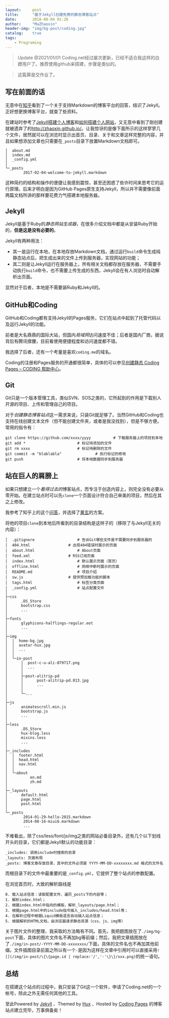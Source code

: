 ```yaml
---
layout:     post
title:      "基于Jekyll创建免费的静态博客站点"
date:       2018-08-04 01:26
author:     "MaZhaoxin"
header-img: "img/bg-post/coding.jpg"
catalog:    true
tags:
    - Programing
---
```


> Update @2021/01/01
> Coding.net经过屡次更新，已经不适合我这样的白嫖用户了。推荐使用github来搭建，步骤是类似的。

> 这篇算是交作业了。

## 写在前面的话

无意中在[知乎](https://www.zhihu.com/question/21172379/answer/62294047)看到了一个关于支持Markdown的博客平台的回答，结识了Jekyll。正好想更换博客平台，就查了些资料。

在建站时参考了[Jekyll搭建个人博客](http://baixin.io/2016/10/jekyll_tutorials1/)和[如何搭建个人网站](http://goileo.top/%E5%A6%82%E4%BD%95%E5%85%8D%E8%B4%B9%E4%B8%94%E5%BF%AB%E9%80%9F%E7%9A%84%E6%90%AD%E5%BB%BA%E4%B8%AA%E4%BA%BA%E7%BD%91%E7%AB%99)，又无意中看到了刚创建就被遗弃了的<http://zhaoxin.github.io/>。让我惊讶的是像下面所示的这样寥寥几个文件，居然就可以在浏览时显示出首页、目录、关于和文章这样完整的内容，并且如果想添加文章也只需要在`_posts`目录下放置Markdown文档即可。

```
│  about.md
│  index.md
│  _config.yml
│
└─_posts
        2017-02-04-welcome-to-jekyll.markdown
```

这种简约的结构和操作的便捷让我感到震惊，甚至还困惑了些许时间来思考它的运行原理。后来才明白是因为GitHub Pages原生支持Jekyll，所以并不需要像前面两篇文档所讲的那样要花费力气搭建本地服务器。

## Jekyll

Jekyll是基于Ruby的*静态网站生成器*，在很多介绍文档中都是从安装Ruby开始的，**但是这是没有必要的**。

Jekyll有两种用法：

- 其一是运行在本地，在本地存放Markdown文档，通过运行`build`命令生成纯静态站点后，把生成出来的文件上传到服务器，实现网站的功能；
- 其二则是让Jekyll运行在服务器上，所有相关文档都存放在服务器，不需要手动执行`build`命令，也不需要上传生成的东西，Jekyll会在有人浏览时自动解析出页面。

显然对于后者，本地是不需要装Ruby和Jekyll的。

## GitHub和Coding

GitHub和Coding都有支持Jekyll的Pages服务，它们在站点中起到了托管代码以及运行Jekyll的功能。

前者是大名鼎鼎的国际大站，但国内*局域网*访问速度不佳；后者是国内厂商，据说背后有腾讯撑腰，目前看使用便捷程度和访问速度都不错。

我选择了后者，还有一个考量是喜欢`coding.me`的域名。

Coding的注册和Pages服务的开通都很简单，具体的可以参见[创建静态 Coding Pages – CODING 帮助中心](https://coding.net/help/doc/pages/creating-pages.html)。

## Git

Git只是一个版本管理工具，类似SVN、SOS之类的，它所起到的作用是下载别人开源的项目、上传和管理自己的项目。

对于*创建静态博客站点*这一需求来说，只装Git就足够了。当然GitHub和Coding也支持在线创建文本文件（但不能创建文件夹，或者是我没找到），但是不够方便。常用的指令有：

```
git clone https://github.com/xxxx/yyyy			# 下载服务器上的项目到本地
git add *						# 标记待添加的文件
git rm xxxx						# 标记待删除的文件
git commit -m "blablabla"				# 执行标记的修改
git push						# 将本地数据同步到服务器
```

## 站在巨人的肩膀上

如果只想建立一个*看得过去的*博客站点，而专注于创造内容上，则完全没有必要从零开始。在建立站点时可以先`clone`一个页面设计符合自己审美的项目，然后在其之上修改。

我参考了知乎上的这个[问答](https://www.zhihu.com/question/20223939)，并选择了[黄玄](http://huangxuan.me/)的方案。

将他的项目`clone`到本地后所看到的目录结构是这样子的（移除了与Jekyll无关的内容）：

```
│  .gitignore					# 告诉Git哪些文件是不需要同步到服务器的
│  404.html					# 出现404错误时展示的页面
│  about.html					# About页面
│  feed.xml					# RSS订阅页面
│  index.html					# 默认展示页面（首页）
│  offline.html					# 网络中断时展示的页面
│  README.md					# 项目介绍
│  sw.js					# 提供预加载功能的脚本
│  tags.html					# 标签分类页面
│  _config.yml					# 站点配置文件
│  
├─css
│      .DS_Store
│      bootstrap.css
│      ...
│      
├─fonts
│      glyphicons-halflings-regular.eot
│      ...
│      
├─img
│  │  home-bg.jpg
│  │  avatar-hux.jpg
│  │  ...
│  │  
│  └─in-post
│      │  post-c-u-ali-079717.png
│      │  ...
│      │  
│      ├─post-alitrip-pd
│      │      post-alitrip-pd.013.jpg
│      │      ...
│      │      
│      └─...
│              
├─js
│      animatescroll.min.js
│      bootstrap.js
│      ...
│      
├─less
│      .DS_Store
│      hux-blog.less
│      mixins.less
│      ...
│          
├─_includes
│  │  footer.html
│  │  head.html
│  │  nav.html
│  │  
│  └─about
│          en.md
│          zh.md
│              
├─_layouts
│      default.html
│      page.html
│      post.html
│      
└─_posts
        2014-01-29-hello-2015.markdown
        2014-08-16-miui6.markdown
        ...
```

不难看出，除了css/less/font/js/img之类的网站必备目录外，还有几个以下划线开头的目录，它们都是Jekyll默认的功能目录：

```
_includes: 调用include时搜索的目录
_layouts: 页面布局
_posts: 博客文章存放目录，其中的文件必须是 YYYY-MM-DD-xxxxxxxx.md 格式的文件名
```

而根目录下的文件中最重要的是`_config.yml`，它提供了整个站点的参数配置。

在浏览首页时，大致的解析路线是

```
0. 载入站点信息：读取配置文件、遍历_posts下的内容等；
1. 解析index.html；
2. 根据index.html中指向的模板，解析_layouts/page.html；
3. 根据page.html中的include指令插入_includes/head.html等；
4. 在解析过程中根据Liquid模板语言自动插入站点信息；
5. 根据解析的HTML文档，由浏览器请求静态资源（css、js、img等）
```

关于图片文件的整理，我采取的方法略有不同。首先，我把题图放在了`./img/bg-post`下面，具体的图片文件名不再加bg等前缀；然后，我把文章插图放在了`./img/in-post/-YYYY-MM-DD-xxxxxxxx/`下面，具体的文件名也不再加其他前缀。文件插图目录前面之所以有一个`-`是因为这样在文章中引用时可以直接采用`![](/img/in-post/\{\{page.id | replace:'/','-'\}\}/xxx.png)`的统一语句。

## 总结

在搭建这个站点的过程中，我只安装了Git这一个软件，申请了Coding.net的一个帐号，除此之外无需任何其他的工具。

至此Powered by [Jekyll](https://jekyllrb.com/) 、Themed by [Hux](http://huangxuan.me) 、Hosted by [Coding Pages](https://pages.coding.me) 的博客站点建立完毕，万事俱备矣！